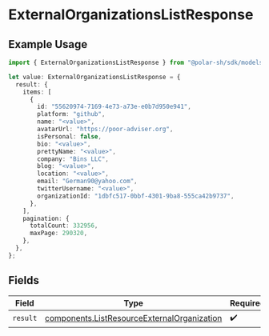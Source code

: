# ExternalOrganizationsListResponse

## Example Usage

```typescript
import { ExternalOrganizationsListResponse } from "@polar-sh/sdk/models/operations/externalorganizationslist.js";

let value: ExternalOrganizationsListResponse = {
  result: {
    items: [
      {
        id: "55620974-7169-4e73-a73e-e0b7d950e941",
        platform: "github",
        name: "<value>",
        avatarUrl: "https://poor-adviser.org",
        isPersonal: false,
        bio: "<value>",
        prettyName: "<value>",
        company: "Bins LLC",
        blog: "<value>",
        location: "<value>",
        email: "German90@yahoo.com",
        twitterUsername: "<value>",
        organizationId: "1dbfc517-0bbf-4301-9ba8-555ca42b9737",
      },
    ],
    pagination: {
      totalCount: 332956,
      maxPage: 290320,
    },
  },
};
```

## Fields

| Field                                                                                                      | Type                                                                                                       | Required                                                                                                   | Description                                                                                                |
| ---------------------------------------------------------------------------------------------------------- | ---------------------------------------------------------------------------------------------------------- | ---------------------------------------------------------------------------------------------------------- | ---------------------------------------------------------------------------------------------------------- |
| `result`                                                                                                   | [components.ListResourceExternalOrganization](../../models/components/listresourceexternalorganization.md) | :heavy_check_mark:                                                                                         | N/A                                                                                                        |